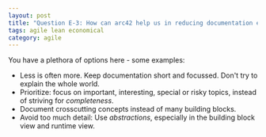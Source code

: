 ```yaml
---
layout: post
title: "Question E-3: How can arc42 help us in reducing documentation effort?"
tags: agile lean economical
category: agile
---
```


You have a plethora of options here - some examples:

* Less is often more. Keep documentation short and focussed. Don't try to explain the whole world.
* Prioritize: focus on important, interesting, special or risky topics, instead of striving for _completeness_.
* Document crosscutting concepts instead of many building blocks.
* Avoid too much detail: Use _abstractions_, especially in the building block
view and runtime view.
